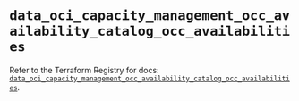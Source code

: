 # `data_oci_capacity_management_occ_availability_catalog_occ_availabilities`

Refer to the Terraform Registry for docs: [`data_oci_capacity_management_occ_availability_catalog_occ_availabilities`](https://registry.terraform.io/providers/oracle/oci/6.18.0/docs/data-sources/capacity_management_occ_availability_catalog_occ_availabilities).

